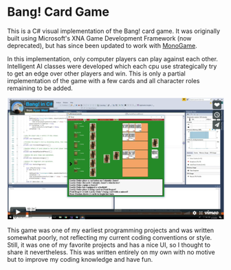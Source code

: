 # Bang! Card Game
This is a C# visual implementation of the Bang! card game. It was originally built using Microsoft's XNA Game Development Framework (now deprecated), but has since been updated to work with [MonoGame](https://www.monogame.net). 

In this implementation, only computer players can play against each other. Intelligent AI classes were developed which each cpu use strategically try to get an edge over other players and win. This is only a partial implementation of the game with a few cards and all character roles remaining to be added.

<a href="https://vimeo.com/275352152" rel="Bang Video Link Image">![Bang Video Link Image](videoscreenshot.png)</a>

This game was one of my earliest programming projects and was written somewhat poorly, not reflecting my current coding conventions or style. Still, it was one of my favorite projects and has a nice UI, so I thought to share it nevertheless. This was written entirely on my own with no motive but to improve my coding knowledge and have fun.
